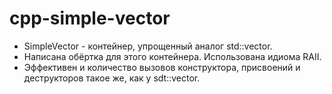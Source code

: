 # cpp-simple-vector
- SimpleVector - контейнер, упрощенный аналог std::vector. 
- Написана обёртка для этого контейнера. Использована идиома RAII. 
- Эффективен и количество вызовов конструктора, присвоений и деструкторов такое же, как у sdt::vector. 
